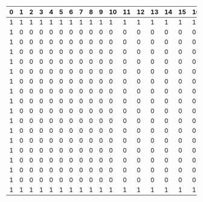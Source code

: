 |0|1|2|3|4|5|6|7|8|9|10|11|12|13|14|15|16|17|
|:---|:---|:---|:---|:---|:---|:---|:---|:---|:---|:---|:---|:---|:---|:---|:---|:---|:---|
|1|1|1|1|1|1|1|1|1|1|1|1|1|1|1|1|1|1|
|1|0|0|0|0|0|0|0|0|0|0|0|0|0|0|0|0|1|
|1|0|0|0|0|0|0|0|0|0|0|0|0|0|0|0|0|1|
|1|0|0|0|0|0|0|0|0|0|0|0|0|0|0|0|0|1|
|1|0|0|0|0|0|0|0|0|0|0|0|0|0|0|0|0|1|
|1|0|0|0|0|0|0|0|0|0|0|0|0|0|0|0|0|1|
|1|0|0|0|0|0|0|0|0|0|0|0|0|0|0|0|0|1|
|1|0|0|0|0|0|0|0|0|0|0|0|0|0|0|0|0|1|
|1|0|0|0|0|0|0|0|0|0|0|0|0|0|0|0|0|1|
|1|0|0|0|0|0|0|0|0|0|0|0|0|0|0|0|0|1|
|1|0|0|0|0|0|0|0|0|0|0|0|0|0|0|0|0|1|
|1|0|0|0|0|0|0|0|0|0|0|0|0|0|0|0|0|1|
|1|0|0|0|0|0|0|0|0|0|0|0|0|0|0|0|0|1|
|1|0|0|0|0|0|0|0|0|0|0|0|0|0|0|0|0|1|
|1|0|0|0|0|0|0|0|0|0|0|0|0|0|0|0|0|1|
|1|0|0|0|0|0|0|0|0|0|0|0|0|0|0|0|0|1|
|1|0|0|0|0|0|0|0|0|0|0|0|0|0|0|0|0|1|
|1|1|1|1|1|1|1|1|1|1|1|1|1|1|1|1|1|1|

